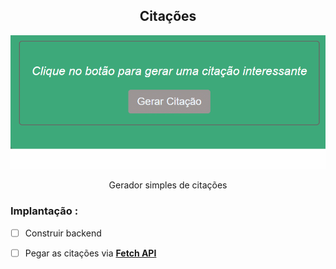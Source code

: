 
<h2 align="center">Citações</h2>
<p align="center">
  <img 
    src=".\assets/gif.gif"
  />
<p align="center">
Gerador simples de citações

### Implantação :

- [ ] Construir backend
- [ ] Pegar as citações via [**Fetch API**](https://github.com/n0shake/Public-APIs?tab=readme-ov-file#quotes) 




